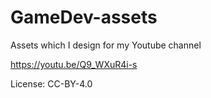 # GameDev-assets

Assets which I design for my Youtube channel

https://youtu.be/Q9_WXuR4i-s

License: CC-BY-4.0
